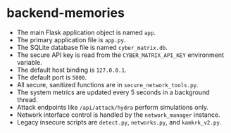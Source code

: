 # backend-memories
- The main Flask application object is named `app`.
- The primary application file is `app.py`.
- The SQLite database file is named `cyber_matrix.db`.
- The secure API key is read from the `CYBER_MATRIX_API_KEY` environment variable.
- The default host binding is `127.0.0.1`.
- The default port is `5000`.
- All secure, sanitized functions are in `secure_network_tools.py`.
- The system metrics are updated every 5 seconds in a background thread.
- Attack endpoints like `/api/attack/hydra` perform simulations only.
- Network interface control is handled by the `network_manager` instance.
- Legacy insecure scripts are `detect.py`, `networks.py`, and `kamkrk_v2.py`.